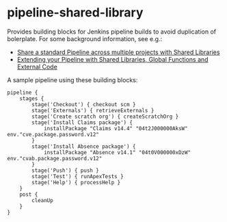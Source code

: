 # pipeline-shared-library

Provides building blocks for Jenkins pipeline builds to avoid duplication of bolerplate.
For some background information, see e.g.:
* [Share a standard Pipeline across multiple projects with Shared Libraries](https://jenkins.io/blog/2017/10/02/pipeline-templates-with-shared-libraries/)
* [Extending your Pipeline with Shared Libraries, Global Functions and External Code](https://jenkins.io/blog/2017/06/27/speaker-blog-SAS-jenkins-world/)

A sample pipeline using these building blocks:

```
pipeline {
    stages {
        stage('Checkout') { checkout scm }
        stage('Externals') { retrieveExternals } 
        stage('Create scratch org') { createScratchOrg }
        stage('Install Claims package') {
            installPackage "Claims v14.4" "04t2J000000AksW" env."cve.package.password.v12"
        }
        stage('Install Absence package') {
            installPackage "Absence v14.1" "04t0V000000xDzW" env."cvab.package.password.v12"
        }
        stage('Push') { push }
        stage('Test') { runApexTests }
        stage('Help') { processHelp }
    }
    post {
        cleanUp
    }
}
```
